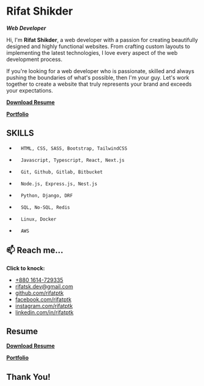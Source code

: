 

# Rifat Shikder

_**Web Developer**_



Hi, I'm **Rifat Shikder**, a web developer with a passion for creating beautifully
designed and highly functional websites. From crafting custom layouts to
implementing the latest technologies, I love every aspect of the web
development process.

If you're looking for a web developer who is passionate, skilled and always
pushing the boundaries of what's possible, then I'm your guy. Let's work
together to create a website that truly represents your brand and exceeds
your expectations.

[**Download Resume**](https://rifatptk.vercel.app/files/rifatptk_resume.pdf)

[**Portfolio**](https://rifatptk.vercel.app)


## SKILLS

-       HTML, CSS, SASS, Bootstrap, TailwindCSS
-       Javascript, Typescript, React, Next.js
-       Git, Github, Gitlab, Bitbucket
-       Node.js, Express.js, Nest.js
-       Python, Django, DRF
-       SQL, No-SQL, Redis
-       Linux, Docker
-       AWS


## 📫 Reach me...



**Click to knock:**

- [+880 1614-729335](tel:+8801614729335)
- [rifatsk.dev@gmail.com](mailto:rifatsk.dev@gmail.com)
- [github.com/rifatptk](https://github.com/rifatptk)
- [facebook.com/rifatptk](https://facebook.com/rifatptk)
- [instagram.com/rifatptk](https://instagram.com/in/rifatptk)
- [linkedin.com/in/rifatptk](https://linkedin.com/in/rifatptk)

## Resume



[**Download Resume**](https://rifatptk.vercel.app/files/rifatptk_resume.pdf)

[**Portfolio**](https://rifatptk.vercel.app)

## Thank You!


